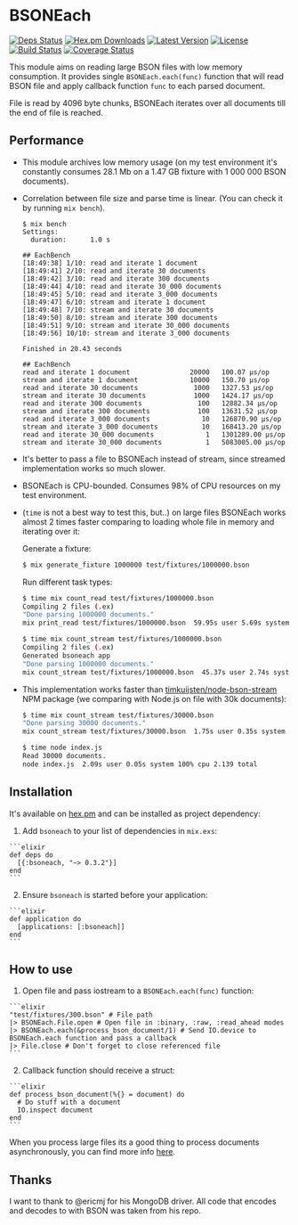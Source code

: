 # BSONEach

[![Deps Status](https://beta.hexfaktor.org/badge/all/github/Nebo15/bsoneach.svg)](https://beta.hexfaktor.org/github/Nebo15/bsoneach) [![Hex.pm Downloads](https://img.shields.io/hexpm/dw/bsoneach.svg?maxAge=3600)](https://hex.pm/packages/bsoneach) [![Latest Version](https://img.shields.io/hexpm/v/bsoneach.svg?maxAge=3600)](https://hex.pm/packages/bsoneach) [![License](https://img.shields.io/hexpm/l/bsoneach.svg?maxAge=3600)](https://hex.pm/packages/bsoneach) [![Build Status](https://travis-ci.org/Nebo15/bsoneach.svg?branch=master)](https://travis-ci.org/Nebo15/bsoneach) [![Coverage Status](https://coveralls.io/repos/github/Nebo15/bsoneach/badge.svg?branch=master)](https://coveralls.io/github/Nebo15/bsoneach?branch=master)

This module aims on reading large BSON files with low memory consumption. It provides single ```BSONEach.each(func)``` function that will read BSON file and apply callback function ```func``` to each parsed document.

File is read by 4096 byte chunks, BSONEach iterates over all documents till the end of file is reached.

## Performance

  * This module archives low memory usage (on my test environment it's constantly consumes 28.1 Mb on a 1.47 GB fixture with 1 000 000 BSON documents).
  * Correlation between file size and parse time is linear. (You can check it by running ```mix bench```).

    ```
    $ mix bench
    Settings:
      duration:      1.0 s

    ## EachBench
    [18:49:38] 1/10: read and iterate 1 document
    [18:49:41] 2/10: read and iterate 30 documents
    [18:49:42] 3/10: read and iterate 300 documents
    [18:49:44] 4/10: read and iterate 30_000 documents
    [18:49:45] 5/10: read and iterate 3_000 documents
    [18:49:47] 6/10: stream and iterate 1 document
    [18:49:48] 7/10: stream and iterate 30 documents
    [18:49:50] 8/10: stream and iterate 300 documents
    [18:49:51] 9/10: stream and iterate 30_000 documents
    [18:49:56] 10/10: stream and iterate 3_000 documents

    Finished in 20.43 seconds

    ## EachBench
    read and iterate 1 document               20000   100.07 µs/op
    stream and iterate 1 document             10000   150.70 µs/op
    read and iterate 30 documents              1000   1327.53 µs/op
    stream and iterate 30 documents            1000   1424.17 µs/op
    read and iterate 300 documents              100   12882.34 µs/op
    stream and iterate 300 documents            100   13631.52 µs/op
    read and iterate 3_000 documents             10   126870.90 µs/op
    stream and iterate 3_000 documents           10   168413.20 µs/op
    read and iterate 30_000 documents             1   1301289.00 µs/op
    stream and iterate 30_000 documents           1   5083005.00 µs/op
    ```

  * It's better to pass a file to BSONEach instead of stream, since streamed implementation works so much slower.
  * BSONEach is CPU-bounded. Consumes 98% of CPU resources on my test environment.
  * (```time``` is not a best way to test this, but..) on large files BSONEach works almost 2 times faster comparing to loading whole file in memory and iterating over it:

    Generate a fixture:

    ```bash
    $ mix generate_fixture 1000000 test/fixtures/1000000.bson
    ```

    Run different task types:

    ```bash
    $ time mix count_read test/fixtures/1000000.bson
    Compiling 2 files (.ex)
    "Done parsing 1000000 documents."
    mix print_read test/fixtures/1000000.bson  59.95s user 5.69s system 99% cpu 1:05.74 total
    ```

    ```bash
    $ time mix count_stream test/fixtures/1000000.bson
    Compiling 2 files (.ex)
    Generated bsoneach app
    "Done parsing 1000000 documents."
    mix count_stream test/fixtures/1000000.bson  45.37s user 2.74s system 102% cpu 46.876 total
    ```

  * This implementation works faster than [timkuijsten/node-bson-stream](https://github.com/timkuijsten/node-bson-stream) NPM package (we comparing with Node.js on file with 30k documents):

    ```bash
    $ time mix count_stream test/fixtures/30000.bson
    "Done parsing 30000 documents."
    mix count_stream test/fixtures/30000.bson  1.75s user 0.35s system 114% cpu 1.839 total
    ```

    ```bash
    $ time node index.js
    Read 30000 documents.
    node index.js  2.09s user 0.05s system 100% cpu 2.139 total
    ```

## Installation

It's available on [hex.pm](https://hex.pm/packages/bsoneach) and can be installed as project dependency:

  1. Add `bsoneach` to your list of dependencies in `mix.exs`:

    ```elixir
    def deps do
      [{:bsoneach, "~> 0.3.2"}]
    end
    ```

  2. Ensure `bsoneach` is started before your application:

    ```elixir
    def application do
      [applications: [:bsoneach]]
    end
    ```

## How to use

  1. Open file and pass iostream to a ```BSONEach.each(func)``` function:

    ```elixir
    "test/fixtures/300.bson" # File path
    |> BSONEach.File.open # Open file in :binary, :raw, :read_ahead modes
    |> BSONEach.each(&process_bson_document/1) # Send IO.device to BSONEach.each function and pass a callback
    |> File.close # Don't forget to close referenced file
    ```

  2. Callback function should receive a struct:

    ```elixir
    def process_bson_document(%{} = document) do
      # Do stuff with a document
      IO.inspect document
    end
    ```

When you process large files its a good thing to process documents asynchronously, you can find more info [here](http://elixir-lang.org/docs/stable/elixir/Task.html).

## Thanks

I want to thank to @ericmj for his MongoDB driver. All code that encodes and decodes to with BSON was taken from his repo.
